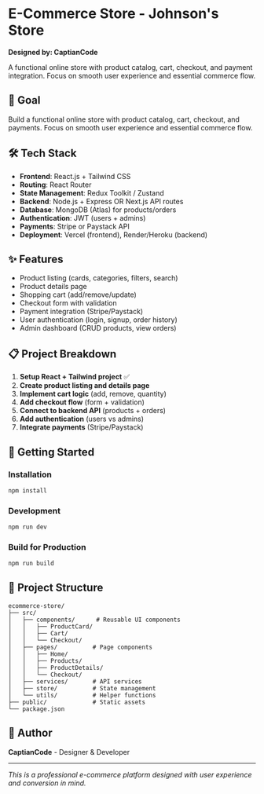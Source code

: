 # E-Commerce Store - Johnson's Store

**Designed by: CaptianCode**

A functional online store with product catalog, cart, checkout, and payment integration. Focus on smooth user experience and essential commerce flow.

## 🎯 Goal

Build a functional online store with product catalog, cart, checkout, and payments. Focus on smooth user experience and essential commerce flow.

## 🛠 Tech Stack

- **Frontend**: React.js + Tailwind CSS
- **Routing**: React Router
- **State Management**: Redux Toolkit / Zustand
- **Backend**: Node.js + Express OR Next.js API routes
- **Database**: MongoDB (Atlas) for products/orders
- **Authentication**: JWT (users + admins)
- **Payments**: Stripe or Paystack API
- **Deployment**: Vercel (frontend), Render/Heroku (backend)

## ✨ Features

- Product listing (cards, categories, filters, search)
- Product details page
- Shopping cart (add/remove/update)
- Checkout form with validation
- Payment integration (Stripe/Paystack)
- User authentication (login, signup, order history)
- Admin dashboard (CRUD products, view orders)

## 📋 Project Breakdown

1. **Setup React + Tailwind project** ✅
2. **Create product listing and details page**
3. **Implement cart logic** (add, remove, quantity)
4. **Add checkout flow** (form + validation)
5. **Connect to backend API** (products + orders)
6. **Add authentication** (users vs admins)
7. **Integrate payments** (Stripe/Paystack)

## 🚀 Getting Started

### Installation

```bash
npm install
```

### Development

```bash
npm run dev
```

### Build for Production

```bash
npm run build
```

## 📁 Project Structure

```
ecommerce-store/
├── src/
│   ├── components/      # Reusable UI components
│   │   ├── ProductCard/
│   │   ├── Cart/
│   │   └── Checkout/
│   ├── pages/          # Page components
│   │   ├── Home/
│   │   ├── Products/
│   │   ├── ProductDetails/
│   │   └── Checkout/
│   ├── services/       # API services
│   ├── store/          # State management
│   └── utils/          # Helper functions
├── public/             # Static assets
└── package.json
```

## 👤 Author

**CaptianCode** - Designer & Developer

---

*This is a professional e-commerce platform designed with user experience and conversion in mind.*
